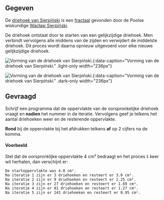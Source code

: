 ## Gegeven

De <a href="https://nl.wikipedia.org/wiki/Driehoek_van_Sierpi%C5%84ski" target="_blank">driehoek van Sierpiński</a> is een <a href="https://nl.wikipedia.org/wiki/Fractal" target = "_blank">fractaal</a> gevonden door de Poolse wiskundige <a href="https://nl.wikipedia.org/wiki/Wac%C5%82aw_Sierpi%C5%84ski" target="_blank">Wacław Sierpiński</a>.

De driehoek ontstaat door te starten van een gelijkzijdige driehoek. Men verbindt vervolgens alle middens van de zijden en verwijdert de middelste driehoek. Dit proces wordt daarna opnieuw uitgevoerd voor elke nieuwe gelijkzijdige driehoek.

![Vorming van de driehoek van Sierpiński.](media/image.png "Vorming van de driehoek van Sierpiński."){:data-caption="Vorming van de driehoek van Sierpiński." .light-only width="236px"}

![Vorming van de driehoek van Sierpiński.](media/image_dark.png "Vorming van de driehoek van Sierpiński."){:data-caption="Vorming van de driehoek van Sierpiński." .dark-only width="236px"}

## Gevraagd
Schrijf een programma dat de oppervlakte van de oorspronkelijke driehoek vraagt en **nadien** het nummer in de iteratie. Vervolgens geef je telkens het aantal driehoeken weer en de resterende oppervlakte.

**Rond** bij de oppervlakte bij het afdrukken telkens **af** op 2 cijfers na de komma.

#### Voorbeeld
Stel dat de oorspronklijke oppervlakte 4 cm² bedraagt en het proces `5` keer wil herhalen, dan verschijnt er:
```
De startoppervlakte was 4.0 cm².
Na iteratie 1 zijn er 3 driehoeken en resteert er 3.0 cm².
Na iteratie 2 zijn er 9 driehoeken en resteert er 2.25 cm².
Na iteratie 3 zijn er 27 driehoeken en resteert er 1.69 cm².
Na iteratie 4 zijn er 81 driehoeken en resteert er 1.27 cm².
Na iteratie 5 zijn er 243 driehoeken en resteert er 0.95 cm².
```
